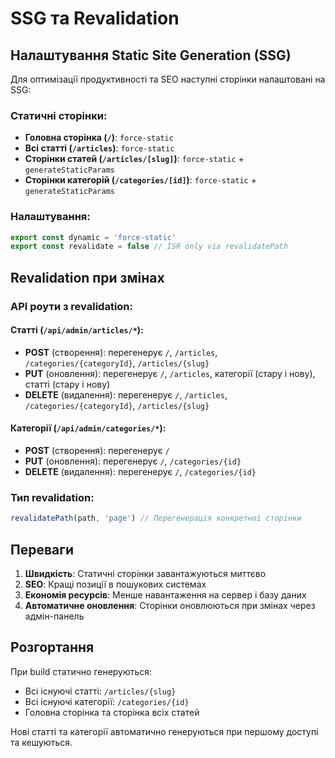 # SSG та Revalidation

## Налаштування Static Site Generation (SSG)

Для оптимізації продуктивності та SEO наступні сторінки налаштовані на SSG:

### Статичні сторінки:
- **Головна сторінка (`/`)**: `force-static`
- **Всі статті (`/articles`)**: `force-static`  
- **Сторінки статей (`/articles/[slug]`)**: `force-static` + `generateStaticParams`
- **Сторінки категорій (`/categories/[id]`)**: `force-static` + `generateStaticParams`

### Налаштування:
```typescript
export const dynamic = 'force-static'
export const revalidate = false // ISR only via revalidatePath
```

## Revalidation при змінах

### API роути з revalidation:

#### Статті (`/api/admin/articles/*`):
- **POST** (створення): перегенерує `/`, `/articles`, `/categories/{categoryId}`, `/articles/{slug}`
- **PUT** (оновлення): перегенерує `/`, `/articles`, категорії (стару і нову), статті (стару і нову)
- **DELETE** (видалення): перегенерує `/`, `/articles`, `/categories/{categoryId}`, `/articles/{slug}`

#### Категорії (`/api/admin/categories/*`):
- **POST** (створення): перегенерує `/`
- **PUT** (оновлення): перегенерує `/`, `/categories/{id}`
- **DELETE** (видалення): перегенерує `/`, `/categories/{id}`

### Тип revalidation:
```typescript
revalidatePath(path, 'page') // Перегенерація конкретної сторінки
```

## Переваги

1. **Швидкість**: Статичні сторінки завантажуються миттєво
2. **SEO**: Кращі позиції в пошукових системах
3. **Економія ресурсів**: Менше навантаження на сервер і базу даних
4. **Автоматичне оновлення**: Сторінки оновлюються при змінах через адмін-панель

## Розгортання

При build статично генеруються:
- Всі існуючі статті: `/articles/{slug}`
- Всі існуючі категорії: `/categories/{id}`
- Головна сторінка та сторінка всіх статей

Нові статті та категорії автоматично генеруються при першому доступі та кешуються. 